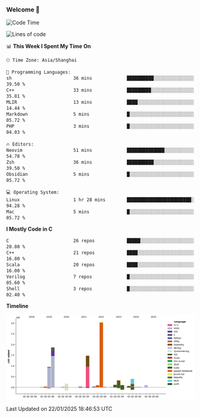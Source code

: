 ### Welcome 👋

<!--START_SECTION:waka-->
![Code Time](http://img.shields.io/badge/Code%20Time-1%2C818%20hrs%2030%20mins-blue)

![Lines of code](https://img.shields.io/badge/From%20Hello%20World%20I%27ve%20Written-8.8%20million%20lines%20of%20code-blue)

📊 **This Week I Spent My Time On** 

```text
🕑︎ Time Zone: Asia/Shanghai

💬 Programming Languages: 
sh                       36 mins             ██████████░░░░░░░░░░░░░░░   39.50 % 
C++                      33 mins             █████████░░░░░░░░░░░░░░░░   35.81 % 
MLIR                     13 mins             ████░░░░░░░░░░░░░░░░░░░░░   14.44 % 
Markdown                 5 mins              █░░░░░░░░░░░░░░░░░░░░░░░░   05.72 % 
PHP                      3 mins              █░░░░░░░░░░░░░░░░░░░░░░░░   04.03 % 

🔥 Editors: 
Neovim                   51 mins             ██████████████░░░░░░░░░░░   54.78 % 
Zsh                      36 mins             ██████████░░░░░░░░░░░░░░░   39.50 % 
Obsidian                 5 mins              █░░░░░░░░░░░░░░░░░░░░░░░░   05.72 % 

💻 Operating System: 
Linux                    1 hr 28 mins        ████████████████████████░   94.28 % 
Mac                      5 mins              █░░░░░░░░░░░░░░░░░░░░░░░░   05.72 % 
```

**I Mostly Code in C** 

```text
C                        26 repos            █████░░░░░░░░░░░░░░░░░░░░   20.80 % 
C++                      21 repos            ████░░░░░░░░░░░░░░░░░░░░░   16.80 % 
Scala                    20 repos            ████░░░░░░░░░░░░░░░░░░░░░   16.00 % 
Verilog                  7 repos             █░░░░░░░░░░░░░░░░░░░░░░░░   05.60 % 
Shell                    3 repos             █░░░░░░░░░░░░░░░░░░░░░░░░   02.40 % 
```



**Timeline**

![Lines of Code chart](https://raw.githubusercontent.com/Bohan-hu/Bohan-hu/master/assets/bar_graph.png)


 Last Updated on 22/01/2025 18:46:53 UTC
<!--END_SECTION:waka-->



